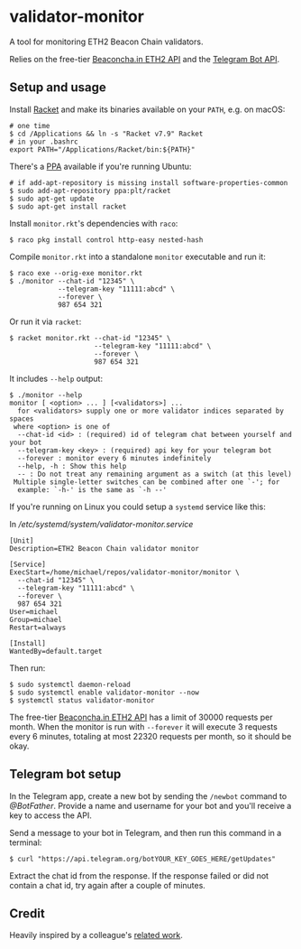 # validator-monitor

A tool for monitoring ETH2 Beacon Chain validators.

Relies on the free-tier [Beaconcha.in ETH2 API](https://beaconcha.in/api/v1/docs/index.html)
and the [Telegram Bot API](https://core.telegram.org/bots/api).

## Setup and usage

Install [Racket](https://download.racket-lang.org/) and make its binaries
available on your `PATH`, e.g. on macOS:
```
# one time
$ cd /Applications && ln -s "Racket v7.9" Racket
# in your .bashrc
export PATH="/Applications/Racket/bin:${PATH}"
```

There's a [PPA](https://launchpad.net/~plt/+archive/ubuntu/racket) available if
you're running Ubuntu:
```
# if add-apt-repository is missing install software-properties-common
$ sudo add-apt-repository ppa:plt/racket
$ sudo apt-get update
$ sudo apt-get install racket
```

Install `monitor.rkt`'s dependencies with `raco`:
```
$ raco pkg install control http-easy nested-hash
```

Compile `monitor.rkt` into a standalone `monitor` executable and run it:
```
$ raco exe --orig-exe monitor.rkt
$ ./monitor --chat-id "12345" \
            --telegram-key "11111:abcd" \
            --forever \
            987 654 321
```

Or run it via `racket`:
```
$ racket monitor.rkt --chat-id "12345" \
                     --telegram-key "11111:abcd" \
                     --forever \
                     987 654 321
```

It includes `--help` output:
```
$ ./monitor --help
monitor [ <option> ... ] [<validators>] ...
  for <validators> supply one or more validator indices separated by spaces
 where <option> is one of
  --chat-id <id> : (required) id of telegram chat between yourself and your bot
  --telegram-key <key> : (required) api key for your telegram bot
  --forever : monitor every 6 minutes indefinitely
  --help, -h : Show this help
  -- : Do not treat any remaining argument as a switch (at this level)
 Multiple single-letter switches can be combined after one `-'; for
  example: `-h-' is the same as `-h --'
```

If you're running on Linux you could setup a `systemd` service like this:

In */etc/systemd/system/validator-monitor.service*
```
[Unit]
Description=ETH2 Beacon Chain validator monitor

[Service]
ExecStart=/home/michael/repos/validator-monitor/monitor \
  --chat-id "12345" \
  --telegram-key "11111:abcd" \
  --forever \
  987 654 321
User=michael
Group=michael
Restart=always

[Install]
WantedBy=default.target
```
Then run:
```
$ sudo systemctl daemon-reload
$ sudo systemctl enable validator-monitor --now
$ systemctl status validator-monitor
```

The free-tier [Beaconcha.in ETH2 API](https://beaconcha.in/api/v1/docs/index.html)
has a limit of 30000 requests per month. When the monitor is run with
`--forever` it will execute 3 requests every 6 minutes, totaling at most 22320
requests per month, so it should be okay.

## Telegram bot setup

In the Telegram app, create a new bot by sending the `/newbot` command to
*@BotFather*. Provide a name and username for your bot and you'll receive a key
to access the API.

Send a message to your bot in Telegram, and then run this command in a terminal:
```
$ curl "https://api.telegram.org/botYOUR_KEY_GOES_HERE/getUpdates"
```
Extract the chat id from the response. If the response failed or did not
contain a chat id, try again after a couple of minutes.

## Credit

Heavily inspired by a colleague's [related work](https://gist.github.com/richard-ramos/5ae07f56cd5d4e1441e872bf0a60c9b4).
